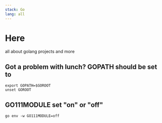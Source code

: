 ```yaml
---
stack: Go
lang: all
---
```


# Here
all about golang projects and more

## Got a problem with lunch? GOPATH should be set to
```
export GOPATH=$GOROOT
unset GOROOT
```

##  GO111MODULE set "on" or "off"
```https://github.com/FuaAlfu/Go-Misc
go env -w GO111MODULE=off
```